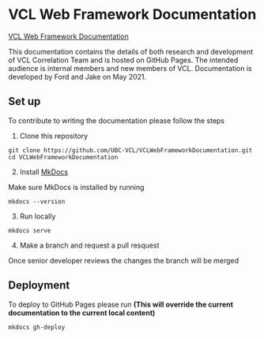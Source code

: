 # VCL Web Framework Documentation

[VCL Web Framework Documentation](https://ubc-vcl.github.io/VCLWebFrameworkDocumentation/)

This documentation contains the details of both research and development of VCL Correlation Team and is hosted on GitHub Pages. The intended audience is internal members and new members of VCL. Documentation is developed by Ford and Jake on May 2021.

## Set up

To contribute to writing the documentation please follow the steps

1) Clone this repository

```
git clone https://github.com/UBC-VCL/VCLWebFrameworkDocumentation.git
cd VCLWebFrameworkDocumentation
```

2) Install [MkDocs](https://squidfunk.github.io/mkdocs-material/getting-started/)

Make sure MkDocs is installed by running

```
mkdocs --version
```

3) Run locally

```
mkdocs serve
```

4) Make a branch and request a pull resquest

Once senior developer reviews the changes the branch will be merged

## Deployment

To deploy to GitHub Pages please run **(This will override the current documentation to the current local content)**

```
mkdocs gh-deploy
```
